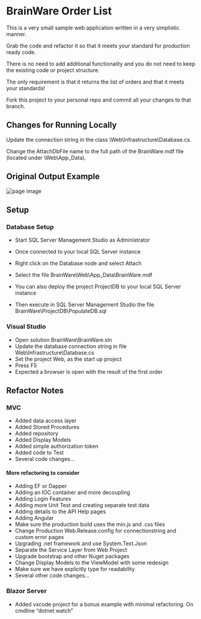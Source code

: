 # BrainWare Order List

This is a very small sample web application written in a very simplistic manner.

Grab the code and refactor it so that it meets your standard for production ready code.

There is no need to add additional functionality and you do not need to keep the existing code or project structure.

The only requirement is that it returns the list of orders and that it meets your standards!

Fork this project to your personal repo and commit all your changes to that branch. 

## Changes for Running Locally

Update the connection string in the class <project root>\Web\Infrastructure\Database.cs.

Change the AttachDbFile name to the full path of the BrainWare.mdf file (located under <project root>\Web\App_Data\).


## Original Output Example
![page image](output.GIF?raw=true)


## Setup

### Database Setup
- Start SQL Server Management Studio as Administrator
- Once connected to your local SQL Server instance
- Right click on the Database node and select Attach
- Select the file BrainWare\Web\App_Data\BrainWare.mdf

- You can also deploy the project ProjectDB to your local SQL Server instance
- Then execute in SQL Server Management Studio the file BrainWare\ProjectDB\PopulateDB.sql

### Visual Studio
- Open solution BrainWare\BrainWare.sln
- Update the database connection string in file Web\Infrastructure\Database.cs
- Set the project Web, as the start up project
- Press F5
- Expected a browser is open with the result of the first order


## Refactor Notes
### MVC
- Added data access layer
- Added Stored Procedures
- Added repository
- Added Display Models
- Added simple authorization token
- Added code to Test
- Several code changes…

#### More refactoring to consider
- Adding EF or Dapper
- Adding an IOC container and more decoupling
- Adding Login Features
- Adding more Unit Test and creating separate test data
- Adding details to the API Help pages
- Adding Angular
- Make sure the production build uses the min.js and .css files
- Change Production Web.Release.config for connectionstring and custom error pages
- Upgrading .net framework and use System.Text.Json
- Separate the Service Layer from Web Project
- Upgrade bootstrap and other Nuget packages
- Change Display Models to the ViewModel with some redesign
- Make sure we have explicitly type for readability
- Several other code changes…
	
### Blazor Server
- Added vscode project for a bonus example with minimal refactoring.  On cmdline “dotnet watch”




